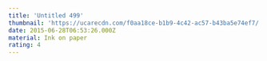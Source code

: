 ```yaml
---
title: 'Untitled 499'
thumbnail: 'https://ucarecdn.com/f0aa18ce-b1b9-4c42-ac57-b43ba5e74ef7/'
date: 2015-06-28T06:53:26.000Z
material: Ink on paper
rating: 4
---
```

